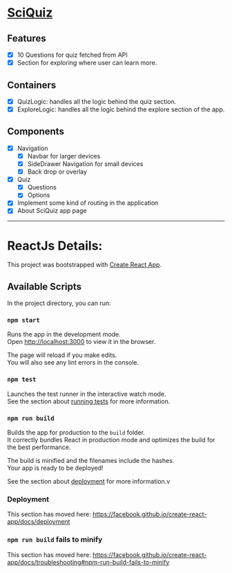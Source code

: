 # [SciQuiz](https://sciquiz.netlify.app/)

## Features

- [x] 10 Questions for quiz fetched from API
- [x] Section for exploring where user can learn more.

## Containers

- [x] QuizLogic: handles all the logic behind the quiz section.
- [x] ExploreLogic: handles all the logic behind the explore section of the app.

## Components

- [x] Navigation
  - [x] Navbar for larger devices
  - [x] SideDrawer Navigation for small devices
  - [x] Back drop or overlay
- [x] Quiz
  - [x] Questions
  - [x] Options
- [x] Implement some kind of routing in the application
- [x] About SciQuiz app page

---

# ReactJs Details:

This project was bootstrapped with [Create React App](https://github.com/facebook/create-react-app).

## Available Scripts

In the project directory, you can run:

### `npm start`

Runs the app in the development mode.<br />
Open [http://localhost:3000](http://localhost:3000) to view it in the browser.

The page will reload if you make edits.<br />
You will also see any lint errors in the console.

### `npm test`

Launches the test runner in the interactive watch mode.<br />
See the section about [running tests](https://facebook.github.io/create-react-app/docs/running-tests) for more information.

### `npm run build`

Builds the app for production to the `build` folder.<br />
It correctly bundles React in production mode and optimizes the build for the best performance.

The build is minified and the filenames include the hashes.<br />
Your app is ready to be deployed!

See the section about [deployment](https://facebook.github.io/create-react-app/docs/deployment) for more information.v

### Deployment

This section has moved here: https://facebook.github.io/create-react-app/docs/deployment

### `npm run build` fails to minify

This section has moved here: https://facebook.github.io/create-react-app/docs/troubleshooting#npm-run-build-fails-to-minify
